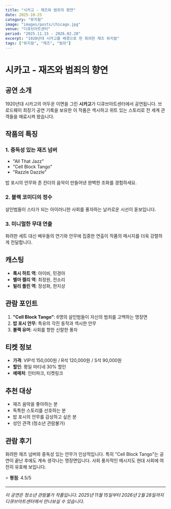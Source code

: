 ```yaml
---
title: "시카고 - 재즈와 범죄의 향연"
date: 2025-10-25
category: "뮤지컬"
image: "images/posts/chicago.jpg"
venue: "디큐브아트센터"
period: "2025.11.15 - 2026.02.28"
excerpt: "1920년대 시카고를 배경으로 한 화려한 재즈 뮤지컬"
tags: ["뮤지컬", "재즈", "범죄"]
---
```


# 시카고 - 재즈와 범죄의 향연

## 공연 소개

1920년대 시카고의 어두운 이면을 그린 **시카고**가 디큐브아트센터에서 공연됩니다. 브로드웨이 최장기 공연 기록을 보유한 이 작품은 섹시하고 위트 있는 스토리로 전 세계 관객들을 매료시켜 왔습니다.

## 작품의 특징

### 1. 중독성 있는 재즈 넘버
- "All That Jazz"
- "Cell Block Tango"
- "Razzle Dazzle"

밥 포시의 안무와 존 칸더의 음악이 만들어낸 완벽한 조화를 경험하세요.

### 2. 블랙 코미디의 정수
살인범들이 스타가 되는 아이러니한 사회를 풍자하는 날카로운 시선이 돋보입니다.

### 3. 미니멀한 무대 연출
화려한 세트 대신 배우들의 연기와 안무에 집중한 연출이 작품의 메시지를 더욱 강렬하게 전달합니다.

## 캐스팅

- **록시 하트 역**: 아이비, 민경아
- **벨마 켈리 역**: 최정원, 전소리
- **빌리 플린 역**: 정성화, 한지상

## 관람 포인트

1. **"Cell Block Tango"**: 6명의 살인범들이 자신의 범죄를 고백하는 명장면
2. **밥 포시 안무**: 특유의 각진 동작과 섹시한 안무
3. **블랙 유머**: 사회를 향한 신랄한 풍자

## 티켓 정보

- **가격**: VIP석 150,000원 / R석 120,000원 / S석 90,000원
- **할인**: 평일 마티네 30% 할인
- **예매처**: 인터파크, 티켓링크

## 추천 대상

- 재즈 음악을 좋아하는 분
- 독특한 스토리를 선호하는 분
- 밥 포시의 안무를 감상하고 싶은 분
- 성인 관객 (청소년 관람불가)

## 관람 후기

화려한 재즈 넘버와 중독성 있는 안무가 인상적입니다. 특히 "Cell Block Tango"는 공연이 끝난 후에도 계속 생각나는 명장면입니다. 사회 풍자적인 메시지도 현대 사회에 여전히 유효해 보입니다.

⭐️ **평점**: 4.5/5

---

*이 공연은 청소년 관람불가 작품입니다. 2025년 11월 15일부터 2026년 2월 28일까지 디큐브아트센터에서 만나보실 수 있습니다.*

